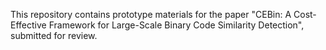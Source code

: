 This repository contains prototype materials for the paper "CEBin: A Cost-Effective Framework for Large-Scale Binary Code Similarity Detection", submitted for review.